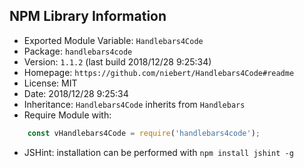## NPM Library Information
* Exported Module Variable: `Handlebars4Code`
* Package:  `handlebars4code`
* Version:  `1.1.2`   (last build 2018/12/28 9:25:34)
* Homepage: `https://github.com/niebert/Handlebars4Code#readme`
* License:  MIT
* Date:     2018/12/28 9:25:34
* Inheritance: `Handlebars4Code` inherits from `Handlebars`
* Require Module with:
```javascript
    const vHandlebars4Code = require('handlebars4code');
```
* JSHint: installation can be performed with `npm install jshint -g`
